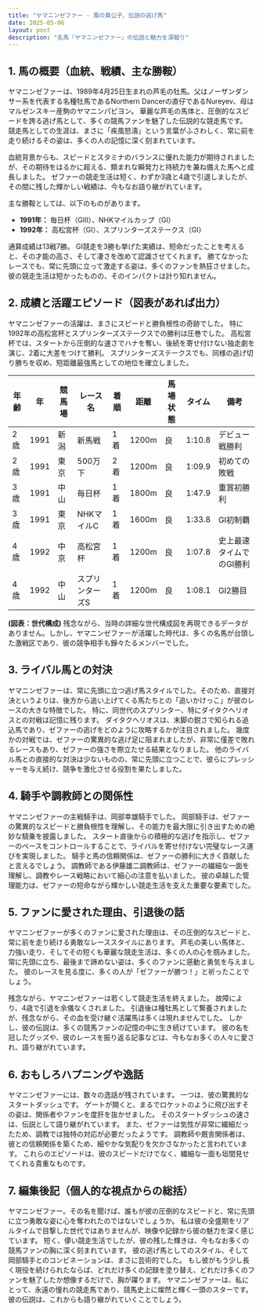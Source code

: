 ```yaml
---
title: "ヤマニンゼファー - 風の貴公子、伝説の逃げ馬"
date: 2025-05-06
layout: post
description: "名馬『ヤマニンゼファー』の伝説と魅力を深堀り"
---
```


## 1. 馬の概要（血統、戦績、主な勝鞍）

ヤマニンゼファーは、1989年4月25日生まれの芦毛の牡馬。父はノーザンダンサー系を代表する名種牡馬であるNorthern Dancerの直仔であるNureyev、母はマルゼンスキー産駒のヤマニンパピヨン。  華麗な芦毛の馬体と、圧倒的なスピードを誇る逃げ馬として、多くの競馬ファンを魅了した伝説的な競走馬です。  競走馬としての生涯は、まさに「疾風怒濤」という言葉がふさわしく、常に前を走り続けるその姿は、多くの人の記憶に深く刻まれています。

血統背景からも、スピードとスタミナのバランスに優れた能力が期待されましたが、その期待をはるかに超える、類まれな瞬発力と持続力を兼ね備えた馬へと成長しました。  ゼファーの競走生活は短く、わずか3歳と4歳で引退しましたが、その間に残した輝かしい戦績は、今もなお語り継がれています。

主な勝鞍としては、以下のものがあります。

* **1991年：**  毎日杯（GIII）、NHKマイルカップ（GI）
* **1992年：**  高松宮杯（GI）、スプリンターズステークス（GI）


通算成績は13戦7勝。  GI競走を3勝も挙げた実績は、短命だったことを考えると、その才能の高さ、そして凄さを改めて認識させてくれます。  勝てなかったレースでも、常に先頭に立って激走する姿は、多くのファンを熱狂させました。  彼の競走生活は短かったものの、そのインパクトは計り知れません。


## 2. 成績と活躍エピソード（図表があれば出力）

ヤマニンゼファーの活躍は、まさにスピードと勝負根性の奇跡でした。  特に1992年の高松宮杯とスプリンターズステークスでの勝利は圧巻でした。  高松宮杯では、スタートから圧倒的な速さでハナを奪い、後続を寄せ付けない独走劇を演じ、2着に大差をつけて勝利。  スプリンターズステークスでも、同様の逃げ切り勝ちを収め、短距離最強馬としての地位を確立しました。

| 年齢 | 年 | 競馬場 | レース名       | 着順 | 距離 | 馬場状態 | タイム    | 備考                                   |
|-----|----|---------|---------------|-----|-----|---------|----------|----------------------------------------|
| 2歳 | 1991 | 新潟     | 新馬戦         | 1着 | 1200m| 良       | 1:10.8   | デビュー戦勝利                          |
| 2歳 | 1991 | 東京     | 500万下       | 2着 | 1200m| 良       | 1:09.9   | 初めての敗戦                          |
| 3歳 | 1991 | 中山     | 毎日杯         | 1着 | 1800m| 良       | 1:47.9   | 重賞初勝利                          |
| 3歳 | 1991 | 東京     | NHKマイルC     | 1着 | 1600m| 良       | 1:33.8   | GI初制覇                               |
| 4歳 | 1992 | 中京     | 高松宮杯       | 1着 | 1200m| 良       | 1:07.8   | 史上最速タイムでのGI勝利               |
| 4歳 | 1992 | 中山     | スプリンターズS | 1着 | 1200m| 良       | 1:08.1   | GI2勝目                               |


**(図表：世代構成)**  残念ながら、当時の詳細な世代構成図を再現できるデータがありません。しかし、ヤマニンゼファーが活躍した時代は、多くの名馬が台頭した激戦区であり、彼の競争相手も錚々たるメンバーでした。


## 3. ライバル馬との対決

ヤマニンゼファーは、常に先頭に立つ逃げ馬スタイルでした。そのため、直接対決というよりは、後方から追い上げてくる馬たちとの「追いかけっこ」が彼のレースの大きな特徴でした。  特に、同世代のスプリンター、特にダイタクヘリオスとの対戦は記憶に残ります。  ダイタクヘリオスは、末脚の鋭さで知られる追込馬であり、ゼファーの逃げをどのように攻略するかが注目されました。  幾度かの対戦では、ゼファーの驚異的な逃げ足に阻まれましたが、非常に僅差で敗れるレースもあり、ゼファーの強さを際立たせる結果となりました。  他のライバル馬との直接的な対決は少ないものの、常に先頭に立つことで、彼らにプレッシャーを与え続け、競争を激化させる役割を果たしました。


## 4. 騎手や調教師との関係性

ヤマニンゼファーの主戦騎手は、岡部幸雄騎手でした。  岡部騎手は、ゼファーの驚異的なスピードと勝負根性を理解し、その能力を最大限に引き出すための絶妙な騎乗を披露しました。  スタート直後からの積極的な逃げを指示し、ゼファーのペースをコントロールすることで、ライバルを寄せ付けない完璧なレース運びを実現しました。  騎手と馬の信頼関係は、ゼファーの勝利に大きく貢献したと言えるでしょう。  調教師である伊藤雄二調教師は、ゼファーの繊細な一面を理解し、調教やレース戦略において細心の注意を払いました。  彼の卓越した管理能力は、ゼファーの短命ながら輝かしい競走生活を支えた重要な要素でした。


## 5. ファンに愛された理由、引退後の話

ヤマニンゼファーが多くのファンに愛された理由は、その圧倒的なスピードと、常に前を走り続ける勇敢なレーススタイルにあります。  芦毛の美しい馬体と、力強い走り、そしてその短くも華麗な競走生活は、多くの人の心を掴みました。  常に先頭に立ち、最後まで諦めない姿は、多くのファンに感動と勇気を与えました。  彼のレースを見る度に、多くの人が「ゼファーが勝つ！」と祈ったことでしょう。

残念ながら、ヤマニンゼファーは若くして競走生活を終えました。  故障により、4歳で引退を余儀なくされました。  引退後は種牡馬として繋養されましたが、残念ながら、その血を受け継ぐ活躍馬は多くは現れませんでした。  しかし、彼の伝説は、多くの競馬ファンの記憶の中に生き続けています。  彼の名を冠したグッズや、彼のレースを振り返る記事などは、今もなお多くの人々に愛され、語り継がれています。


## 6. おもしろハプニングや逸話

ヤマニンゼファーには、数々の逸話が残されています。  一つは、彼の驚異的なスタートダッシュです。  ゲートが開くと、まるでロケットのように飛び出すその姿は、関係者やファンを度肝を抜かせました。  そのスタートダッシュの速さは、伝説として語り継がれています。  また、ゼファーは気性が非常に繊細だったため、調教では独特の対応が必要だったようです。  調教師や厩舎関係者は、彼との信頼関係を築くため、細やかな気配りを欠かさなかったと言われています。  これらのエピソードは、彼のスピードだけでなく、繊細な一面も垣間見せてくれる貴重なものです。


## 7. 編集後記（個人的な視点からの総括）

ヤマニンゼファー。その名を聞けば、誰もが彼の圧倒的なスピードと、常に先頭に立つ勇敢な姿に心を奪われたのではないでしょうか。  私は彼の全盛期をリアルタイムで目撃した世代ではありませんが、映像や記録から彼の魅力を深く感じています。  短く、儚い競走生活でしたが、彼の残した輝きは、今もなお多くの競馬ファンの胸に深く刻まれています。  彼の逃げ馬としてのスタイル、そして岡部騎手とのコンビネーションは、まさに芸術的でした。  もし彼がもう少し長く現役を続けられたならば、どれだけ多くの記録を塗り替え、どれだけ多くのファンを魅了したか想像するだけで、胸が躍ります。  ヤマニンゼファーは、私にとって、永遠の憧れの競走馬であり、競馬史上に燦然と輝く一頭のスターです。  彼の伝説は、これからも語り継がれていくことでしょう。
